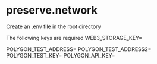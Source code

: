 # preserve.network

Create an .env file in the root directory

The following keys are required
WEB3_STORAGE_KEY=

POLYGON_TEST_ADDRESS=
POLYGON_TEST_ADDRESS2=
POLYGON_TEST_KEY=
POLYGON_API_KEY=
